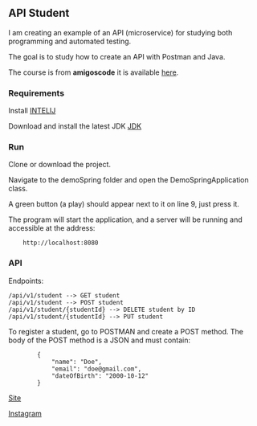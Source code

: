 ## API Student

I am creating an example of an API (microservice) for studying both programming and automated testing.

The goal is to study how to create an API with Postman and Java.

The course is from **amigoscode** it is available [here](https://amigoscode.com/p/spring-boot).
### Requirements

Install [INTELIJ](https://www.jetbrains.com/idea/)

Download and install the latest JDK [JDK](https://www.oracle.com/technetwork/java/javase/downloads/jdk8-downloads-2133151.html)

### Run

Clone or download the project.

Navigate to the demoSpring folder and open the DemoSpringApplication class.

A green button (a play) should appear next to it on line 9, just press it.

The program will start the application, and a server will be running and accessible at the address:

        http://localhost:8080

### API

Endpoints:

    /api/v1/student --> GET student
    /api/v1/student --> POST student
    /api/v1/student/{studentId} --> DELETE student by ID 
    /api/v1/student/{studentId} --> PUT student

To register a student, go to POSTMAN and create a POST method.
The body of the POST method is a JSON and must contain:

            {
                "name": "Doe",
                "email": "doe@gmail.com",
                "dateOfBirth": "2000-10-12"
            }




[Site]( https://igordiasth.dev)

[Instagram](https://www.instagram.com/uaiboraviajar)
